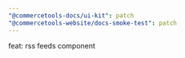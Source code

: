 ```yaml
---
"@commercetools-docs/ui-kit": patch
"@commercetools-website/docs-smoke-test": patch
---
```


feat: rss feeds component
